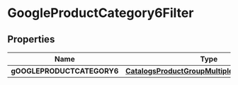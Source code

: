 

# GoogleProductCategory6Filter

## Properties

Name | Type | Description | Notes
------------ | ------------- | ------------- | -------------
**gOOGLEPRODUCTCATEGORY6** | [**CatalogsProductGroupMultipleStringListCriteria**](.md) |  | 




